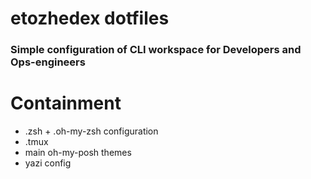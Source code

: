 # etozhedex dotfiles

### Simple configuration of CLI workspace for Developers and Ops-engineers

# Containment
- .zsh + .oh-my-zsh configuration
- .tmux
- main oh-my-posh themes
- yazi config
